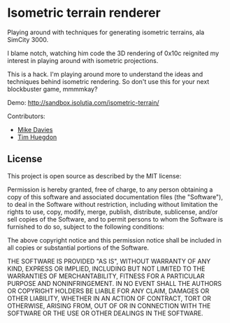 Isometric terrain renderer
==========================

Playing around with techniques for generating isometric terrains, ala SimCity 3000.

I blame notch, watching him code the 3D rendering of 0x10c reignited my interest in playing around with isometric projections.

This is a hack. I'm playing around more to understand the ideas and techniques behind isometric rendering. So don't use this for your next blockbuster game, mmmmkay?

Demo: http://sandbox.isolutia.com/isometric-terrain/

Contributors:
* [Mike Davies](http://github.com/isofarro)
* [Tim Huegdon](http://github.com/nefarioustim)

License
-------

This project is open source as described by the MIT license:

Permission is hereby granted, free of charge, to any person obtaining a copy of this software and associated documentation files (the "Software"), to deal in the Software without restriction, including without limitation the rights to use, copy, modify, merge, publish, distribute, sublicense, and/or sell copies of the Software, and to permit persons to whom the Software is furnished to do so, subject to the following conditions:

The above copyright notice and this permission notice shall be included in all copies or substantial portions of the Software.

THE SOFTWARE IS PROVIDED "AS IS", WITHOUT WARRANTY OF ANY KIND, EXPRESS OR IMPLIED, INCLUDING BUT NOT LIMITED TO THE WARRANTIES OF MERCHANTABILITY, FITNESS FOR A PARTICULAR PURPOSE AND NONINFRINGEMENT. IN NO EVENT SHALL THE AUTHORS OR COPYRIGHT HOLDERS BE LIABLE FOR ANY CLAIM, DAMAGES OR OTHER LIABILITY, WHETHER IN AN ACTION OF CONTRACT, TORT OR OTHERWISE, ARISING FROM, OUT OF OR IN CONNECTION WITH THE SOFTWARE OR THE USE OR OTHER DEALINGS IN THE SOFTWARE.


